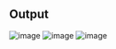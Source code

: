 ## **Output**
![image](https://user-images.githubusercontent.com/75306261/202654450-cd2d72a0-4293-4141-84e0-05f9a1fd0b9c.png)
![image](https://user-images.githubusercontent.com/75306261/202654462-1d1011a7-817d-41aa-b35a-672a62fa560a.png)
![image](https://user-images.githubusercontent.com/75306261/202654468-5012a48e-a490-4c5d-933f-bce601155657.png)
